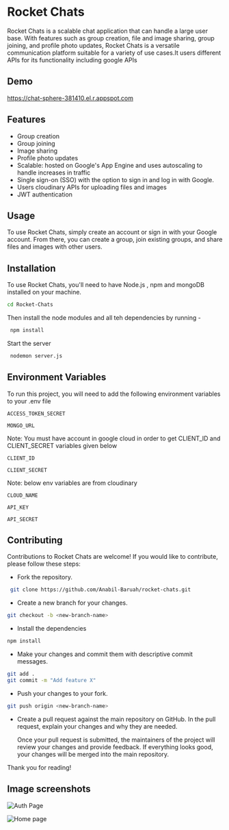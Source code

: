 
# Rocket Chats

Rocket Chats is a scalable chat application that can handle a large user base. With features such as group creation, file and image sharing, group joining, and profile photo updates, Rocket Chats is a versatile communication platform suitable for a variety of use cases.It users different APIs for its functionality including google APIs


## Demo

https://chat-sphere-381410.el.r.appspot.com


## Features

- Group creation
- Group joining
- Image sharing
- Profile photo updates
- Scalable: hosted on Google's App Engine and uses autoscaling to handle increases in traffic
- Single sign-on (SSO) with the option to sign in and log in with Google.
- Users cloudinary APIs for uploading files and images
- JWT authentication
## Usage

To use Rocket Chats, simply create an account or sign in with your Google account. From there, you can create a group, join existing groups, and share files and images with other users.
## Installation

To use Rocket Chats, you'll need to have Node.js , npm and mongoDB installed on your machine.

```bash
cd Rocket-Chats
```
Then install the node modules and all teh dependencies by running -

```bash
 npm install
```
Start the server
```bash
 nodemon server.js
```
    
## Environment Variables

To run this project, you will need to add the following environment variables to your .env file

`ACCESS_TOKEN_SECRET` 

`MONGO_URL`

Note: You must have account in google cloud in order to get CLIENT_ID and CLIENT_SECRET variables given below

`CLIENT_ID`

`CLIENT_SECRET`

Note: below env variables are from cloudinary

`CLOUD_NAME`

`API_KEY`

`API_SECRET`


## Contributing

Contributions to Rocket Chats are welcome! If you would like to contribute, please follow these steps:

- Fork the repository.
```bash
 git clone https://github.com/Anabil-Baruah/rocket-chats.git

```

- Create a new branch for your changes.

```bash
git checkout -b <new-branch-name>

```

- Install the dependencies
```bash
npm install
```
- Make your changes and commit them with 
descriptive commit messages.

```bash
git add .
git commit -m "Add feature X"
```

- Push your changes to your fork.

```bash
git push origin <new-branch-name>

```
- Create a pull request against the main repository on GitHub. In the pull request, explain your changes and why they are needed.

    Once your pull request is submitted, the maintainers of the project will review your changes and provide feedback. If everything looks good, your changes will be merged into the main repository.

Thank you for reading!

## Image screenshots

![Auth Page](https://res.cloudinary.com/dudvqptv0/image/upload/v1680357948/Project%20previews/Rocket-chats/rocket-chat-screen-shot_su2qdw.png)


![Home page](https://res.cloudinary.com/dudvqptv0/image/upload/v1680357780/Project%20previews/Rocket-chats/2023-04-01_4_as3v4g.png)

